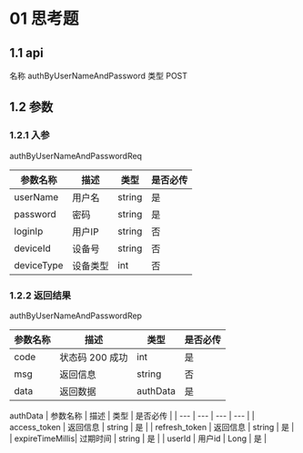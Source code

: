 # 01 思考题

## 1.1 api
名称 authByUserNameAndPassword
类型 POST

## 1.2 参数

### 1.2.1 入参 
authByUserNameAndPasswordReq


| 参数名称 |  描述 |类型 | 是否必传 |
| --- | --- | --- |--- |
| userName | 用户名 |string | 是 |
| password | 密码 |string | 是 |
| loginIp | ⽤户IP |string | 否 |
| deviceId | 设备号 |string | 否 |
| deviceType | 设备类型 |int | 否 |

### 1.2.2 返回结果


authByUserNameAndPasswordRep

| 参数名称 | 描述 | 类型 | 是否必传 |
| --- | --- | --- | --- |
| code | 状态码 200 成功 | int | 是 |
| msg | 返回信息 | string | 否 |
| data | 返回数据 | authData | 是 |

authData
| 参数名称 | 描述 | 类型 | 是否必传 |
| --- | --- | --- | --- |
| access_token | 返回信息 | string | 是 |
| refresh_token | 返回信息 | string | 是 |
| expireTimeMillis| 过期时间 | string | 是 |
| userId | 用户id | Long | 是 |

